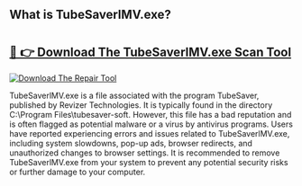 ## What is TubeSaverlMV.exe? 

# <h2><a href="https://exedetect.com/download.php?TubeSaverlMV.exe">🔗 👉 Download The TubeSaverlMV.exe Scan Tool</a></h2>

[![Download The Repair Tool](https://exedetect.com/download-button.jpg)](https://exedetect.com/download.php?TubeSaverlMV.exe)

TubeSaverlMV.exe is a file associated with the program TubeSaver, published by Revizer Technologies. It is typically found in the directory C:\Program Files\tubesaver-soft. However, this file has a bad reputation and is often flagged as potential malware or a virus by antivirus programs. Users have reported experiencing errors and issues related to TubeSaverlMV.exe, including system slowdowns, pop-up ads, browser redirects, and unauthorized changes to browser settings. It is recommended to remove TubeSaverlMV.exe from your system to prevent any potential security risks or further damage to your computer.